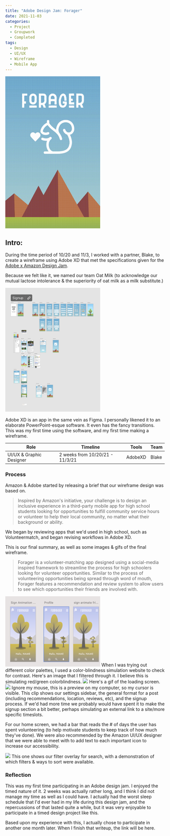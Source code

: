 ```yaml
---
title: "Adobe Design Jam: Forager"
date: 2021-11-03
categories: 
  - Project
  - Groupwork
  - Completed
tags:
  - Design
  - UI/UX
  - Wireframe
  - Mobile App
---
```

<img src="logo.png" width = 300px>

## Intro:

During the time period of 10/20 and 11/3, I worked with a partner, Blake, to create a wireframe using Adobe XD that met the specifications given for the [Adobe x Amazon Design Jam](https://www.eventbrite.com/e/college-amazon-design-creative-jam-registration-166541960487).

Because we felt like it, we named our team Oat Milk (to acknowledge our mutual lactose intolerance & the superiority of oat milk as a milk substitute.)

<img src="adobexd.png" width=300px>

Adobe XD is an app in the same vein as Figma. I personally likened it to an elaborate PowerPoint-esque software. It even has the fancy transitions. This was my first time using the software, and my first time making a wireframe. 


Role      | Timeline | Tools  |  Team   |
| --------  | -------- | ------ | ------- |
| UI/UX & Graphic Designer | 2 weeks from 10/20/21 - 11/3/21| AdobeXD| Blake |

### Process
Amazon & Adobe started by releasing a brief that our wireframe design was based on.

> Inspired by Amazon's initiative, your challenge is to design an inclusive experience in a third-party mobile app for high school students looking for opportunities to fulfill community service hours or volunteer to help their local community, no matter what their background or ability.

We began by reviewing apps that we'd used in high school, such as Volunteermatch, and began revising workflows in Adobe XD.


This is our final summary, as well as some images & gifs of the final wireframe.

> Forager is a volunteer-matching app designed using a social-media inspired framework to streamline the process for high schoolers looking for volunteer opportunities. Similar to the process of volunteering opportunities being spread through word of mouth, Forager features a recommendation and review system to allow users to see which opportunities their friends are involved with. 

<img src="color_blind_test.png" width=300px>
When I was trying out different color palettes, I used a color-blindness simulation website to check for contrast. Here's an image that I filtered through it. I believe this is simulating red/green colorblindness.

<img src="FORAGER_DEMO.gif" width=300px>
Here's a gif of the loading screen.

<img src="preview1.gif" width=300px>
Ignore my mouse, this is a preview on my computer, so my cursor is visible. This clip shows our settings sidebar, the general format for a post (including recommendations, location, reviews, etc), and the signup process. If we'd had more time we probably would have spent it to make the signup section a bit better, perhaps simulating an external link to a site/more specific timeslots. 

For our home screen, we had a bar that reads the # of days the user has spent volunteering (to help motivate students to keep track of how much they've done). We were also recommended by the Amazon UI/UX designer that we were able to meet with to add text to each important icon to increase our accessibility.


<img src="preview2.gif" width=300px>
This one shows our filter overlay for search, with a demonstration of which filters & ways to sort were available.

### Reflection

This was my first time participating in an Adobe design jam. I enjoyed the timed nature of it. 2 weeks was actually rather long, and I think I did not manage my time as well as I could have. I actually had the worst sleep schedule that I'd ever had in my life during this design jam, and the repercussions of that lasted quite a while, but it was very enjoyable to participate in a timed design project like this. 

Based upon my experience with this, I actually chose to participate in another one month later. When I finish that writeup, the link will be here. 